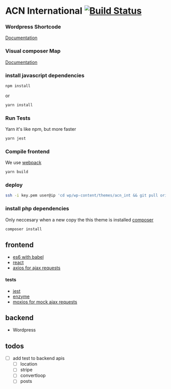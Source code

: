 # ACN International [![Build Status](https://semaphoreci.com/api/v1/developersoul/acn_int/branches/master/shields_badge.svg)](https://semaphoreci.com/developersoul/acn_int)

### Wordpress Shortcode
[Documentation](https://codex.wordpress.org/Shortcode_API)

### Visual composer Map
[Documentation](https://wpbakery.atlassian.net/wiki/pages/viewpage.action?pageId=524332)

### install javascript dependencies
```bash
npm install
``` 
or
```bash
yarn install
``` 
### Run Tests
Yarn it's like npm, but more faster
```bash
yarn jest
```

### Compile frontend
We use [webpack](https://webpack.js.org/)
```bash
yarn build
```

### deploy 
```bash
ssh -i key.pem user@ip 'cd wp/wp-content/themes/acn_int && git pull origin master'
```
### install php dependencies
Only neccesary when a new copy the this theme is installed
[composer](https://getcomposer.org/)
```bash
composer install
``` 

## frontend
- [es6 with babel](https://babeljs.io/)
- [react](https://facebook.github.io/react/)
- [axios for ajax requests](https://github.com/mzabriskie/axios)

#### tests
- [jest](https://facebook.github.io/jest/)
- [enzyme](http://airbnb.io/enzyme/)
- [moxios for mock ajax requests](https://github.com/mzabriskie/moxios)

## backend
- Wordpress

## todos
- [ ] add test to backend apis
	-	[ ] location
	- [ ] stripe
	- [ ] convertloop
	- [ ] posts
